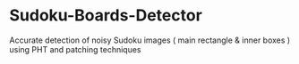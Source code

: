 # Sudoku-Boards-Detector
Accurate detection of noisy Sudoku images ( main rectangle &amp; inner boxes ) using PHT and patching techniques 
